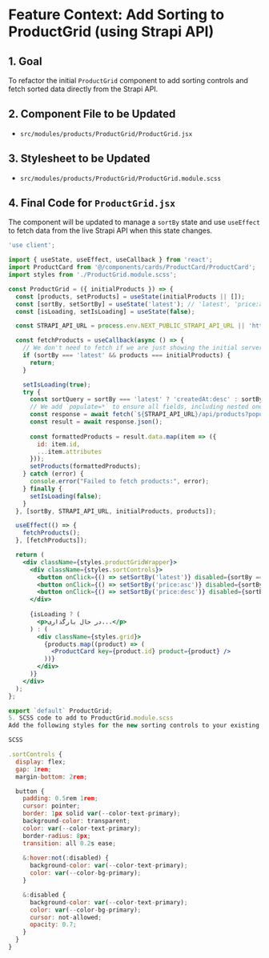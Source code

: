 # Feature Context: Add Sorting to ProductGrid (using Strapi API)

## 1. Goal
To refactor the initial `ProductGrid` component to add sorting controls and fetch sorted data directly from the Strapi API.

## 2. Component File to be Updated
- `src/modules/products/ProductGrid/ProductGrid.jsx`

## 3. Stylesheet to be Updated
- `src/modules/products/ProductGrid/ProductGrid.module.scss`

## 4. Final Code for `ProductGrid.jsx`
The component will be updated to manage a `sortBy` state and use `useEffect` to fetch data from the live Strapi API when this state changes.

```jsx
'use client';

import { useState, useEffect, useCallback } from 'react';
import ProductCard from '@/components/cards/ProductCard/ProductCard';
import styles from './ProductGrid.module.scss';

const ProductGrid = ({ initialProducts }) => {
  const [products, setProducts] = useState(initialProducts || []);
  const [sortBy, setSortBy] = useState('latest'); // 'latest', 'price:asc', 'price:desc'
  const [isLoading, setIsLoading] = useState(false);

  const STRAPI_API_URL = process.env.NEXT_PUBLIC_STRAPI_API_URL || 'http://localhost:1337';

  const fetchProducts = useCallback(async () => {
    // We don't need to fetch if we are just showing the initial server-rendered products
    if (sortBy === 'latest' && products === initialProducts) {
      return;
    }

    setIsLoading(true);
    try {
      const sortQuery = sortBy === 'latest' ? 'createdAt:desc' : sortBy;
      // We add `populate=*` to ensure all fields, including nested ones like images, are fetched.
      const response = await fetch(`${STRAPI_API_URL}/api/products?populate=*&sort=${sortQuery}`);
      const result = await response.json();
      
      const formattedProducts = result.data.map(item => ({ 
        id: item.id, 
        ...item.attributes 
      }));
      setProducts(formattedProducts);
    } catch (error) {
      console.error("Failed to fetch products:", error);
    } finally {
      setIsLoading(false);
    }
  }, [sortBy, STRAPI_API_URL, initialProducts, products]);

  useEffect(() => {
    fetchProducts();
  }, [fetchProducts]);

  return (
    <div className={styles.productGridWrapper}>
      <div className={styles.sortControls}>
        <button onClick={() => setSortBy('latest')} disabled={sortBy === 'latest'}>جدیدترین</button>
        <button onClick={() => setSortBy('price:asc')} disabled={sortBy === 'price:asc'}>ارزان‌ترین</button>
        <button onClick={() => setSortBy('price:desc')} disabled={sortBy === 'price:desc'}>گران‌ترین</button>
      </div>
      
      {isLoading ? (
        <p>در حال بارگذاری...</p> 
      ) : (
        <div className={styles.grid}>
          {products.map((product) => (
            <ProductCard key={product.id} product={product} />
          ))}
        </div>
      )}
    </div>
  );
};

export `default` ProductGrid;
5. SCSS code to add to ProductGrid.module.scss
Add the following styles for the new sorting controls to your existing stylesheet.

SCSS

.sortControls {
  display: flex;
  gap: 1rem;
  margin-bottom: 2rem;

  button {
    padding: 0.5rem 1rem;
    cursor: pointer;
    border: 1px solid var(--color-text-primary);
    background-color: transparent;
    color: var(--color-text-primary);
    border-radius: 8px;
    transition: all 0.2s ease;
    
    &:hover:not(:disabled) {
      background-color: var(--color-text-primary);
      color: var(--color-bg-primary);
    }

    &:disabled {
      background-color: var(--color-text-primary);
      color: var(--color-bg-primary);
      cursor: not-allowed;
      opacity: 0.7;
    }
  }
}